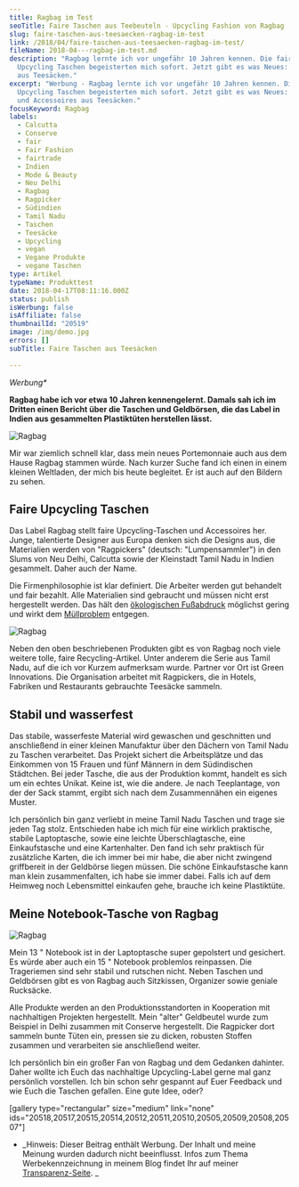 ```yaml
---
title: Ragbag im Test
seoTitle: Faire Taschen aus Teebeuteln - Upcycling Fashion von Ragbag
slug: faire-taschen-aus-teesaecken-ragbag-im-test
link: /2018/04/faire-taschen-aus-teesaecken-ragbag-im-test/
fileName: 2018-04---ragbag-im-test.md
description: "Ragbag lernte ich vor ungefähr 10 Jahren kennen. Die fairen
  Upcycling Taschen begeisterten mich sofort. Jetzt gibt es was Neues: Taschen
  aus Teesäcken."
excerpt: "Werbung - Ragbag lernte ich vor ungefähr 10 Jahren kennen. Die fairen
  Upcycling Taschen begeisterten mich sofort. Jetzt gibt es was Neues: Taschen
  und Accessoires aus Teesäcken."
focusKeyword: Ragbag
labels:
  - Calcutta
  - Conserve
  - fair
  - Fair Fashion
  - fairtrade
  - Indien
  - Mode & Beauty
  - Neu Delhi
  - Ragbag
  - Ragpicker
  - Südindien
  - Tamil Nadu
  - Taschen
  - Teesäcke
  - Upcycling
  - vegan
  - Vegane Produkte
  - vegane Taschen
type: Artikel
typeName: Produkttest
date: 2018-04-17T08:11:16.000Z
status: publish
isWerbung: false
isAffiliate: false
thumbnailId: "20519"
image: /img/demo.jpg
errors: []
subTitle: Faire Taschen aus Teesäcken
  
---
```


_Werbung\*_

**Ragbag habe ich vor etwa 10 Jahren kennengelernt. Damals sah ich im Dritten
einen Bericht über die Taschen und Geldbörsen, die das Label in Indien aus
gesammelten Plastiktüten herstellen lässt.**

![Ragbag](http://cardamonchai.com/wp-content/uploads/2018/04/41089336391_94e68fe6dd_z-400x267.jpg 'Mein "altes" Portemonnaie')

Mir war ziemlich schnell klar, dass mein neues Portemonnaie auch aus dem Hause
Ragbag stammen würde. Nach kurzer Suche fand ich einen in einem kleinen
Weltladen, der mich bis heute begleitet. Er ist auch auf den Bildern zu sehen.

## Faire Upcycling Taschen

Das Label Ragbag stellt faire Upcycling-Taschen und Accessoires her. Junge,
talentierte Designer aus Europa denken sich die Designs aus, die Materialien
werden von "Ragpickers" (deutsch: "Lumpensammler") in den Slums von Neu Delhi,
Calcutta sowie der Kleinstadt Tamil Nadu in Indien gesammelt. Daher auch der
Name.

Die Firmenphilosophie ist klar definiert. Die Arbeiter werden gut behandelt und
fair bezahlt. Alle Materialien sind gebraucht und müssen nicht erst hergestellt
werden. Das hält den
[ökologischen Fußabdruck](/2017/08/earth-overshoot-day-ein-tag-als-mahnmal/)
möglichst gering und wirkt dem
[Müllproblem](/2017/08/kenia-sagt-plastiktueten-nein-danke/) entgegen.

![Ragbag](http://cardamonchai.com/wp-content/uploads/2018/04/26217748167_0021fbbd83_z-400x267.jpg)

Neben den oben beschriebenen Produkten gibt es von Ragbag noch viele weitere
tolle, faire Recycling-Artikel. Unter anderem die Serie aus Tamil Nadu, auf die
ich vor Kurzem aufmerksam wurde. Partner vor Ort ist Green Innovations. Die
Organisation arbeitet mit Ragpickers, die in Hotels, Fabriken und Restaurants
gebrauchte Teesäcke sammeln.

## Stabil und wasserfest

Das stabile, wasserfeste Material wird gewaschen und geschnitten und
anschließend in einer kleinen Manufaktur über den Dächern von Tamil Nadu zu
Taschen verarbeitet. Das Projekt sichert die Arbeitsplätze und das Einkommen von
15 Frauen und fünf Männern in dem Südindischen Städtchen. Bei jeder Tasche, die
aus der Produktion kommt, handelt es sich um ein echtes Unikat. Keine ist, wie
die andere. Je nach Teeplantage, von der der Sack stammt, ergibt sich nach dem
Zusammennähen ein eigenes Muster.

Ich persönlich bin ganz verliebt in meine Tamil Nadu Taschen und trage sie jeden
Tag stolz. Entschieden habe ich mich für eine wirklich praktische, stabile
Laptoptasche, sowie eine leichte Überschlagtasche, eine Einkaufstasche und eine
Kartenhalter. Den fand ich sehr praktisch für zusätzliche Karten, die ich immer
bei mir habe, die aber nicht zwingend griffbereit in der Geldbörse liegen
müssen. Die schöne Einkaufstasche kann man klein zusammenfalten, ich habe sie
immer dabei. Falls ich auf dem Heimweg noch Lebensmittel einkaufen gehe, brauche
ich keine Plastiktüte.

## Meine Notebook-Tasche von Ragbag

![Ragbag](http://cardamonchai.com/wp-content/uploads/2018/04/41045842032_43cbb93a24_z-400x267.jpg)

Mein 13 " Notebook ist in der Laptoptasche super gepolstert und gesichert. Es
würde aber auch ein 15 " Notebook problemlos reinpassen. Die Trageriemen sind
sehr stabil und rutschen nicht. Neben Taschen und Geldbörsen gibt es von Ragbag
auch Sitzkissen, Organizer sowie geniale Rucksäcke.

Alle Produkte werden an den Produktionsstandorten in Kooperation mit
nachhaltigen Projekten hergestellt. Mein "alter" Geldbeutel wurde zum Beispiel
in Delhi zusammen mit Conserve hergestellt. Die Ragpicker dort sammeln bunte
Tüten ein, pressen sie zu dicken, robusten Stoffen zusammen und verarbeiten sie
anschließend weiter.

Ich persönlich bin ein großer Fan von Ragbag und dem Gedanken dahinter. Daher
wollte ich Euch das nachhaltige Upcycling-Label gerne mal ganz persönlich
vorstellen. Ich bin schon sehr gespannt auf Euer Feedback und wie Euch die
Taschen gefallen. Eine gute Idee, oder?

[gallery type="rectangular" size="medium" link="none"
ids="20518,20517,20515,20514,20512,20511,20510,20505,20509,20508,20507"]

- _Hinweis: Dieser Beitrag enthält Werbung. Der Inhalt und meine Meinung wurden
  dadurch nicht beeinflusst. Infos zum Thema Werbekennzeichnung in meinem Blog
  findet Ihr auf meiner [Transparenz-Seite](/werbung/). _

  